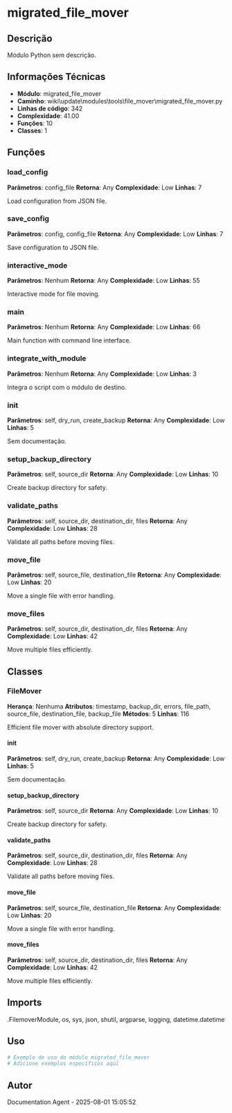 # migrated_file_mover

## Descrição

Módulo Python sem descrição.

## Informações Técnicas

- **Módulo**: migrated_file_mover
- **Caminho**: wiki\update\modules\tools\file_mover\migrated_file_mover.py
- **Linhas de código**: 342
- **Complexidade**: 41.00
- **Funções**: 10
- **Classes**: 1

## Funções

### load_config

**Parâmetros**: config_file
**Retorna**: Any
**Complexidade**: Low
**Linhas**: 7

Load configuration from JSON file.

### save_config

**Parâmetros**: config, config_file
**Retorna**: Any
**Complexidade**: Low
**Linhas**: 7

Save configuration to JSON file.

### interactive_mode

**Parâmetros**: Nenhum
**Retorna**: Any
**Complexidade**: Low
**Linhas**: 55

Interactive mode for file moving.

### main

**Parâmetros**: Nenhum
**Retorna**: Any
**Complexidade**: Low
**Linhas**: 66

Main function with command line interface.

### integrate_with_module

**Parâmetros**: Nenhum
**Retorna**: Any
**Complexidade**: Low
**Linhas**: 3

Integra o script com o módulo de destino.

### __init__

**Parâmetros**: self, dry_run, create_backup
**Retorna**: Any
**Complexidade**: Low
**Linhas**: 5

Sem documentação.

### setup_backup_directory

**Parâmetros**: self, source_dir
**Retorna**: Any
**Complexidade**: Low
**Linhas**: 10

Create backup directory for safety.

### validate_paths

**Parâmetros**: self, source_dir, destination_dir, files
**Retorna**: Any
**Complexidade**: Low
**Linhas**: 28

Validate all paths before moving files.

### move_file

**Parâmetros**: self, source_file, destination_file
**Retorna**: Any
**Complexidade**: Low
**Linhas**: 20

Move a single file with error handling.

### move_files

**Parâmetros**: self, source_dir, destination_dir, files
**Retorna**: Any
**Complexidade**: Low
**Linhas**: 42

Move multiple files efficiently.

## Classes

### FileMover

**Herança**: Nenhuma
**Atributos**: timestamp, backup_dir, errors, file_path, source_file, destination_file, backup_file
**Métodos**: 5
**Linhas**: 116

Efficient file mover with absolute directory support.

#### __init__

**Parâmetros**: self, dry_run, create_backup
**Retorna**: Any
**Complexidade**: Low
**Linhas**: 5

Sem documentação.

#### setup_backup_directory

**Parâmetros**: self, source_dir
**Retorna**: Any
**Complexidade**: Low
**Linhas**: 10

Create backup directory for safety.

#### validate_paths

**Parâmetros**: self, source_dir, destination_dir, files
**Retorna**: Any
**Complexidade**: Low
**Linhas**: 28

Validate all paths before moving files.

#### move_file

**Parâmetros**: self, source_file, destination_file
**Retorna**: Any
**Complexidade**: Low
**Linhas**: 20

Move a single file with error handling.

#### move_files

**Parâmetros**: self, source_dir, destination_dir, files
**Retorna**: Any
**Complexidade**: Low
**Linhas**: 42

Move multiple files efficiently.

## Imports

.FilemoverModule, os, sys, json, shutil, argparse, logging, datetime.datetime

## Uso

```python
# Exemplo de uso do módulo migrated_file_mover
# Adicione exemplos específicos aqui
```

## Autor

Documentation Agent - 2025-08-01 15:05:52
